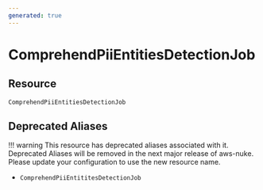 ```yaml
---
generated: true
---
```


# ComprehendPiiEntitiesDetectionJob


## Resource

```text
ComprehendPiiEntitiesDetectionJob
```



## Deprecated Aliases

!!! warning
    This resource has deprecated aliases associated with it. Deprecated Aliases will be removed in the next major
    release of aws-nuke. Please update your configuration to use the new resource name.

- `ComprehendPiiEntititesDetectionJob`